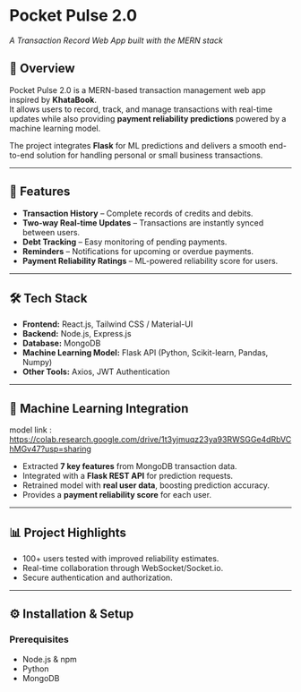 # Pocket Pulse 2.0  
*A Transaction Record Web App built with the MERN stack*  

## 📌 Overview  
Pocket Pulse 2.0 is a MERN-based transaction management web app inspired by **KhataBook**.  
It allows users to record, track, and manage transactions with real-time updates while also providing **payment reliability predictions** powered by a machine learning model.  

The project integrates **Flask** for ML predictions and delivers a smooth end-to-end solution for handling personal or small business transactions.  

---

## 🚀 Features  
- **Transaction History** – Complete records of credits and debits.  
- **Two-way Real-time Updates** – Transactions are instantly synced between users.  
- **Debt Tracking** – Easy monitoring of pending payments.  
- **Reminders** – Notifications for upcoming or overdue payments.  
- **Payment Reliability Ratings** – ML-powered reliability score for users.  

---

## 🛠️ Tech Stack  
- **Frontend:** React.js, Tailwind CSS / Material-UI  
- **Backend:** Node.js, Express.js  
- **Database:** MongoDB  
- **Machine Learning Model:** Flask API (Python, Scikit-learn, Pandas, Numpy)  
- **Other Tools:** Axios, JWT Authentication 

---

## 🤖 Machine Learning Integration  
model link : https://colab.research.google.com/drive/1t3yjmuqz23ya93RWSGGe4dRbVChMGv47?usp=sharing
- Extracted **7 key features** from MongoDB transaction data.  
- Integrated with a **Flask REST API** for prediction requests.  
- Retrained model with **real user data**, boosting prediction accuracy.  
- Provides a **payment reliability score** for each user.  

---

## 📊 Project Highlights  
- 100+ users tested with improved reliability estimates.  
- Real-time collaboration through WebSocket/Socket.io.  
- Secure authentication and authorization.  

---

## ⚙️ Installation & Setup  

### Prerequisites  
- Node.js & npm  
- Python 
- MongoDB  
